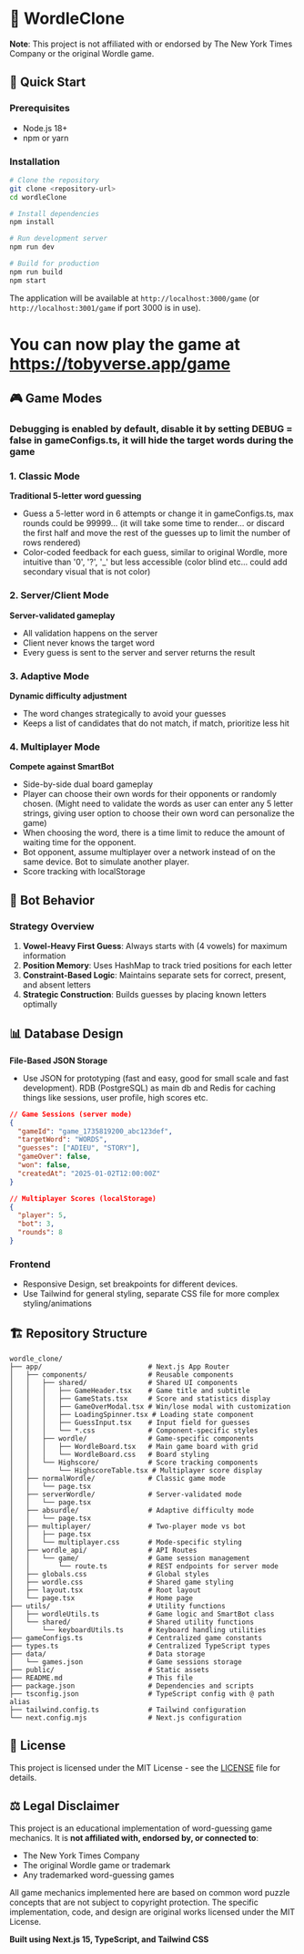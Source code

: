 # 🎯 WordleClone

**Note**: This project is not affiliated with or endorsed by The New York Times Company or the original Wordle game.

## 🚀 Quick Start

### Prerequisites

- Node.js 18+
- npm or yarn

### Installation

```bash
# Clone the repository
git clone <repository-url>
cd wordleClone

# Install dependencies
npm install

# Run development server
npm run dev

# Build for production
npm run build
npm start
```

The application will be available at `http://localhost:3000/game` (or `http://localhost:3001/game` if port 3000 is in use).

# You can now play the game at https://tobyverse.app/game

## 🎮 Game Modes

### Debugging is enabled by default, disable it by setting DEBUG = false in gameConfigs.ts, it will hide the target words during the game

### 1. Classic Mode

**Traditional 5-letter word guessing**

- Guess a 5-letter word in 6 attempts or change it in gameConfigs.ts, max rounds could be 99999... (it will take some time to render... or discard the first half and move the rest of the guesses up to limit the number of rows rendered)
- Color-coded feedback for each guess, similar to original Wordle, more intuitive than '0', '?', '\_' but less accessible (color blind etc... could add secondary visual that is not color)

### 2. Server/Client Mode

**Server-validated gameplay**

- All validation happens on the server
- Client never knows the target word
- Every guess is sent to the server and server returns the result

### 3. Adaptive Mode

**Dynamic difficulty adjustment**

- The word changes strategically to avoid your guesses
- Keeps a list of candidates that do not match, if match, prioritize less hit

### 4. Multiplayer Mode

**Compete against SmartBot**

- Side-by-side dual board gameplay
- Player can choose their own words for their opponents or randomly chosen. (Might need to validate the words as user can enter any 5 letter strings, giving user option to choose their own word can personalize the game)
- When choosing the word, there is a time limit to reduce the amount of waiting time for the opponent.
- Bot opponent, assume multiplayer over a network instead of on the same device. Bot to simulate another player.
- Score tracking with localStorage

## 🤖 Bot Behavior

### Strategy Overview

1. **Vowel-Heavy First Guess**: Always starts with (4 vowels) for maximum information
2. **Position Memory**: Uses HashMap to track tried positions for each letter
3. **Constraint-Based Logic**: Maintains separate sets for correct, present, and absent letters
4. **Strategic Construction**: Builds guesses by placing known letters optimally

## 📊 Database Design

**File-Based JSON Storage**

- Use JSON for prototyping (fast and easy, good for small scale and fast development). RDB (PostgreSQL) as main db and Redis for caching things like sessions, user profile, high scores etc.

```json
// Game Sessions (server mode)
{
  "gameId": "game_1735819200_abc123def",
  "targetWord": "WORDS",
  "guesses": ["ADIEU", "STORY"],
  "gameOver": false,
  "won": false,
  "createdAt": "2025-01-02T12:00:00Z"
}

// Multiplayer Scores (localStorage)
{
  "player": 5,
  "bot": 3,
  "rounds": 8
}
```

### Frontend

- Responsive Design, set breakpoints for different devices.
- Use Tailwind for general styling, separate CSS file for more complex styling/animations

## 🏗️ Repository Structure

```
wordle_clone/
├── app/                          # Next.js App Router
│   ├── components/               # Reusable components
│   │   ├── shared/               # Shared UI components
│   │   │   ├── GameHeader.tsx    # Game title and subtitle
│   │   │   ├── GameStats.tsx     # Score and statistics display
│   │   │   ├── GameOverModal.tsx # Win/lose modal with customization
│   │   │   ├── LoadingSpinner.tsx # Loading state component
│   │   │   ├── GuessInput.tsx    # Input field for guesses
│   │   │   └── *.css             # Component-specific styles
│   │   ├── wordle/               # Game-specific components
│   │   │   ├── WordleBoard.tsx   # Main game board with grid
│   │   │   └── WordleBoard.css   # Board styling
│   │   └── Highscore/            # Score tracking components
│   │       └── HighscoreTable.tsx # Multiplayer score display
│   ├── normalWordle/             # Classic game mode
│   │   └── page.tsx
│   ├── serverWordle/             # Server-validated mode
│   │   └── page.tsx
│   ├── absurdle/                 # Adaptive difficulty mode
│   │   └── page.tsx
│   ├── multiplayer/              # Two-player mode vs bot
│   │   ├── page.tsx
│   │   └── multiplayer.css       # Mode-specific styling
│   ├── wordle_api/               # API Routes
│   │   └── game/                 # Game session management
│   │       └── route.ts          # REST endpoints for server mode
│   ├── globals.css               # Global styles
│   ├── wordle.css                # Shared game styling
│   ├── layout.tsx                # Root layout
│   └── page.tsx                  # Home page
├── utils/                        # Utility functions
│   ├── wordleUtils.ts            # Game logic and SmartBot class
│   └── shared/                   # Shared utility functions
│       └── keyboardUtils.ts      # Keyboard handling utilities
├── gameConfigs.ts                # Centralized game constants
├── types.ts                      # Centralized TypeScript types
├── data/                         # Data storage
│   └── games.json                # Game sessions storage
├── public/                       # Static assets
├── README.md                     # This file
├── package.json                  # Dependencies and scripts
├── tsconfig.json                 # TypeScript config with @ path alias
├── tailwind.config.ts            # Tailwind configuration
└── next.config.mjs               # Next.js configuration
```

## 📝 License

This project is licensed under the MIT License - see the [LICENSE](LICENSE) file for details.

## ⚖️ Legal Disclaimer

This project is an educational implementation of word-guessing game mechanics. It is **not affiliated with, endorsed by, or connected to**:

- The New York Times Company
- The original Wordle game or trademark
- Any trademarked word-guessing games

All game mechanics implemented here are based on common word puzzle concepts that are not subject to copyright protection. The specific implementation, code, and design are original works licensed under the MIT License.

**Built using Next.js 15, TypeScript, and Tailwind CSS**
